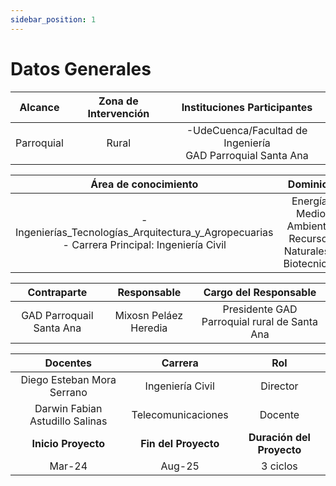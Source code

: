 ```yaml
---
sidebar_position: 1
---
```


# Datos Generales

|   Alcance  | Zona de Intervención |   Instituciones Participantes   |
|:----------:|:--------------------:|:-------------------------------:|
| Parroquial |        Rural         | -UdeCuenca/Facultad de Ingeniería <br> GAD Parroquial Santa Ana|




|                  Área de conocimiento                  |                            Dominios                       | 
|:------------------------------------------------------:|:---------------------------------------------------------:|
| - Ingenierías_Tecnologías_Arquitectura_y_Agropecuarias <br> - Carrera Principal:  Ingeniería Civil | Energía, Medio Ambiente, Recursos Naturales y Biotecnicos |




|         Contraparte      |      Responsable      |          Cargo del Responsable              |
|:------------------------:|:---------------------:|:-------------------------------------------:| 
| GAD Parroquail Santa Ana | Mixosn Peláez Heredia |Presidente GAD Parroquial rural de Santa Ana |



|             Docentes            |     Carrera        |   Rol    |
|:-------------------------------:|:------------------:|:--------:|
|    Diego Esteban Mora Serrano   |  Ingeniería Civil  | Director |
| Darwin Fabian Astudillo Salinas | Telecomunicaciones |  Docente |
|       **Inicio Proyecto**       |**Fin del Proyecto**|**Duración del Proyecto**|
|              Mar-24             |       Aug-25       |3 ciclos  |






